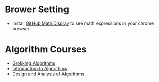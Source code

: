
# Brower Setting
- Install [GitHub Math Display](https://chrome.google.com/webstore/detail/github-math-display/cgolaobglebjonjiblcjagnpmdmlgmda/related?hl=en) to see math expressions in your chrome browser.

# Algorithm Courses
- [Grokking Algorithms](./grokking/README.md)
- [Introduction to Algorithms](https://github.com/jong8jong8/algorithm/tree/main/intro-algo)
- [Design and Analysis of Algorithms]()
